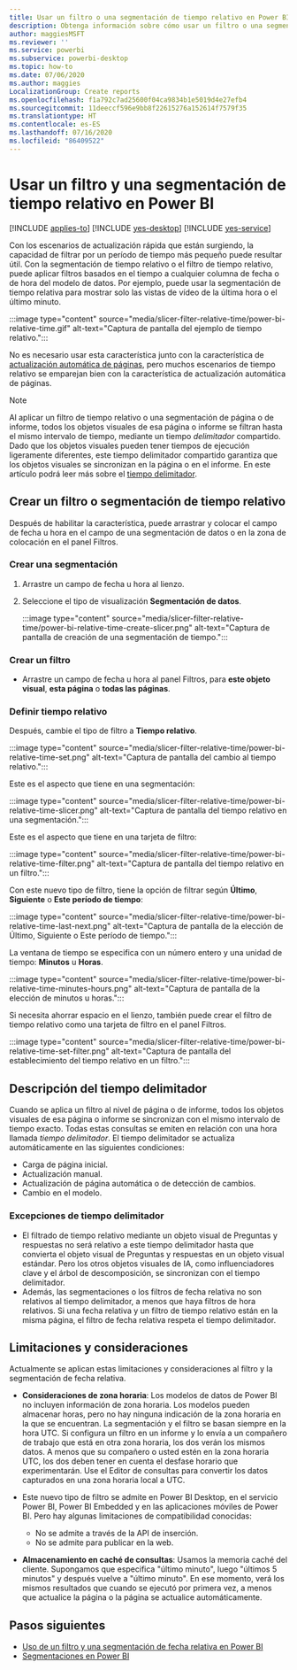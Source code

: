 ```yaml
---
title: Usar un filtro o una segmentación de tiempo relativo en Power BI
description: Obtenga información sobre cómo usar un filtro o una segmentación para restringir intervalos tiempo relativos en Power BI.
author: maggiesMSFT
ms.reviewer: ''
ms.service: powerbi
ms.subservice: powerbi-desktop
ms.topic: how-to
ms.date: 07/06/2020
ms.author: maggies
LocalizationGroup: Create reports
ms.openlocfilehash: f1a792c7ad25600f04ca9834b1e5019d4e27efb4
ms.sourcegitcommit: 11deeccf596e9bb8f22615276a152614f7579f35
ms.translationtype: HT
ms.contentlocale: es-ES
ms.lasthandoff: 07/16/2020
ms.locfileid: "86409522"
---
```

# <a name="use-a-relative-time-slicer-and-filter-in-power-bi"></a>Usar un filtro y una segmentación de tiempo relativo en Power BI

[!INCLUDE [applies-to](../includes/applies-to.md)] [!INCLUDE [yes-desktop](../includes/yes-desktop.md)] [!INCLUDE [yes-service](../includes/yes-service.md)]

Con los escenarios de actualización rápida que están surgiendo, la capacidad de filtrar por un período de tiempo más pequeño puede resultar útil. Con la segmentación de tiempo relativo o el filtro de tiempo relativo, puede aplicar filtros basados en el tiempo a cualquier columna de fecha o de hora del modelo de datos. Por ejemplo, puede usar la segmentación de tiempo relativa para mostrar solo las vistas de vídeo de la última hora o el último minuto. 

:::image type="content" source="media/slicer-filter-relative-time/power-bi-relative-time.gif" alt-text="Captura de pantalla del ejemplo de tiempo relativo.":::

No es necesario usar esta característica junto con la característica de [actualización automática de páginas](../create-reports/desktop-automatic-page-refresh.md), pero muchos escenarios de tiempo relativo se emparejan bien con la característica de actualización automática de páginas.  

> [!NOTE]
> Al aplicar un filtro de tiempo relativo o una segmentación de página o de informe, todos los objetos visuales de esa página o informe se filtran hasta el mismo intervalo de tiempo, mediante un tiempo *delimitador* compartido. Dado que los objetos visuales pueden tener tiempos de ejecución ligeramente diferentes, este tiempo delimitador compartido garantiza que los objetos visuales se sincronizan en la página o en el informe. En este artículo podrá leer más sobre el [tiempo delimitador](#understanding-anchor-time).

## <a name="create-a-relative-time-slicer-or-filter"></a>Crear un filtro o segmentación de tiempo relativo

Después de habilitar la característica, puede arrastrar y colocar el campo de fecha u hora en el campo de una segmentación de datos o en la zona de colocación en el panel Filtros. 

### <a name="create-a-slicer"></a>Crear una segmentación

1. Arrastre un campo de fecha u hora al lienzo.

2. Seleccione el tipo de visualización **Segmentación de datos**.

    :::image type="content" source="media/slicer-filter-relative-time/power-bi-relative-time-create-slicer.png" alt-text="Captura de pantalla de creación de una segmentación de tiempo.":::

### <a name="create-a-filter"></a>Crear un filtro
 
- Arrastre un campo de fecha u hora al panel Filtros, para **este objeto visual**, **esta página** o **todas las páginas**.

### <a name="set-relative-time"></a>Definir tiempo relativo 

Después, cambie el tipo de filtro a **Tiempo relativo**.

:::image type="content" source="media/slicer-filter-relative-time/power-bi-relative-time-set.png" alt-text="Captura de pantalla del cambio al tiempo relativo.":::
 
Este es el aspecto que tiene en una segmentación:

:::image type="content" source="media/slicer-filter-relative-time/power-bi-relative-time-slicer.png" alt-text="Captura de pantalla del tiempo relativo en una segmentación.":::

Este es el aspecto que tiene en una tarjeta de filtro: 

:::image type="content" source="media/slicer-filter-relative-time/power-bi-relative-time-filter.png" alt-text="Captura de pantalla del tiempo relativo en un filtro.":::
 
Con este nuevo tipo de filtro, tiene la opción de filtrar según **Último**, **Siguiente** o **Este período de tiempo**: 

:::image type="content" source="media/slicer-filter-relative-time/power-bi-relative-time-last-next.png" alt-text="Captura de pantalla de la elección de Último, Siguiente o Este período de tiempo.":::
 
La ventana de tiempo se especifica con un número entero y una unidad de tiempo: **Minutos** u **Horas**.
 
:::image type="content" source="media/slicer-filter-relative-time/power-bi-relative-time-minutes-hours.png" alt-text="Captura de pantalla de la elección de minutos u horas.":::

Si necesita ahorrar espacio en el lienzo, también puede crear el filtro de tiempo relativo como una tarjeta de filtro en el panel Filtros.

:::image type="content" source="media/slicer-filter-relative-time/power-bi-relative-time-set-filter.png" alt-text="Captura de pantalla del establecimiento del tiempo relativo en un filtro.":::
 
## <a name="understanding-anchor-time"></a>Descripción del tiempo delimitador

Cuando se aplica un filtro al nivel de página o de informe, todos los objetos visuales de esa página o informe se sincronizan con el mismo intervalo de tiempo exacto. Todas estas consultas se emiten en relación con una hora llamada *tiempo delimitador*. El tiempo delimitador se actualiza automáticamente en las siguientes condiciones:

- Carga de página inicial.
- Actualización manual.
- Actualización de página automática o de detección de cambios.
- Cambio en el modelo.

### <a name="anchor-time-exceptions"></a>Excepciones de tiempo delimitador

- El filtrado de tiempo relativo mediante un objeto visual de Preguntas y respuestas no será relativo a este tiempo delimitador hasta que convierta el objeto visual de Preguntas y respuestas en un objeto visual estándar. Pero los otros objetos visuales de IA, como influenciadores clave y el árbol de descomposición, se sincronizan con el tiempo delimitador. 
- Además, las segmentaciones o los filtros de fecha relativa no son relativos al tiempo delimitador, a menos que haya filtros de hora relativos. Si una fecha relativa y un filtro de tiempo relativo están en la misma página, el filtro de fecha relativa respeta el tiempo delimitador.

## <a name="limitations-and-considerations"></a>Limitaciones y consideraciones

Actualmente se aplican estas limitaciones y consideraciones al filtro y la segmentación de fecha relativa.

- **Consideraciones de zona horaria**: Los modelos de datos de Power BI no incluyen información de zona horaria. Los modelos pueden almacenar horas, pero no hay ninguna indicación de la zona horaria en la que se encuentran. La segmentación y el filtro se basan siempre en la hora UTC. Si configura un filtro en un informe y lo envía a un compañero de trabajo que está en otra zona horaria, los dos verán los mismos datos. A menos que su compañero o usted estén en la zona horaria UTC, los dos deben tener en cuenta el desfase horario que experimentarán. Use el Editor de consultas para convertir los datos capturados en una zona horaria local a UTC.
- Este nuevo tipo de filtro se admite en Power BI Desktop, en el servicio Power BI, Power BI Embedded y en las aplicaciones móviles de Power BI. Pero hay algunas limitaciones de compatibilidad conocidas:

    - No se admite a través de la API de inserción.
    - No se admite para publicar en la web.

- **Almacenamiento en caché de consultas**: Usamos la memoria caché del cliente. Supongamos que especifica "último minuto", luego "últimos 5 minutos" y después vuelve a "último minuto". En ese momento, verá los mismos resultados que cuando se ejecutó por primera vez, a menos que actualice la página o la página se actualice automáticamente.

## <a name="next-steps"></a>Pasos siguientes

- [Uso de un filtro y una segmentación de fecha relativa en Power BI](../visuals/desktop-slicer-filter-date-range.md)
- [Segmentaciones en Power BI](../visuals/power-bi-visualization-slicers.md)
